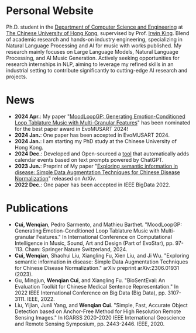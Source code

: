 
# Personal Website

Ph.D. student in the [Department of Computer Science and Engineering](https://www.cse.cuhk.edu.hk/) at [The Chinese University of Hong Kong](https://www.cuhk.edu.hk/), supervised by Prof. [Irwin King](https://www.cse.cuhk.edu.hk/irwin.king/home). Blend of academic research and hands-on industry engineering, specializing in Natural Language Processing and AI for music with works published. My research mainly focuses on Large Language Models, Natural Language Processing, and AI Music Generation. Actively seeking opportunities for research internships in NLP, aiming to leverage my refined skills in an industrial setting to contribute significantly to cutting-edge AI research and projects.

News
======
- **2024 Apr.**: My paper "[MoodLoopGP: Generating Emotion-Conditioned Loop Tablature Music with Multi-Granular Features](https://arxiv.org/abs/2401.12656)" has been nominated for the best paper award in EvoMUSART 2024!
- **2024 Jan.**: One paper has been accepted in EvoMUSART 2024.
- **2024 Jan.**: I am starting my PhD study at the Chinese University of Hong Kong.
- **2024 Dec.**: Developed and Open-sourced a [tool](https://github.com/dreamtheater123/calendar_gpt) that automatically adds calendar events based on text prompts powered by ChatGPT.
- **2023 Jun.**: Preprint of My paper "[Exploring semantic information in disease: Simple Data Augmentation Techniques for Chinese Disease Normalization](https://arxiv.org/abs/2306.01931)" released on ArXiv.
- **2022 Dec.**: One paper has been accepted in IEEE BigData 2022.

Publications
======
- **Cui, Wenqian**, Pedro Sarmento, and Mathieu Barthet. "MoodLoopGP: Generating Emotion-Conditioned Loop Tablature Music with Multi-granular Features." In International Conference on Computational Intelligence in Music, Sound, Art and Design (Part of EvoStar), pp. 97-113. Cham: Springer Nature Switzerland, 2024.
- **Cui, Wenqian**, Shaohui Liu, Xiangling Fu, Xien Liu, and Ji Wu. "Exploring semantic information in disease: Simple Data Augmentation Techniques for Chinese Disease Normalization." arXiv preprint arXiv:2306.01931 (2023).
- Gu, Mingjun, **Wenqian Cui**, and Xiangling Fu. "BioSentEval: An Evaluation Toolkit for Chinese Medical Sentence Representation." In 2022 IEEE International Conference on Big Data (Big Data), pp. 3107-3111. IEEE, 2022.
- Liu, Yijian, Junli Yang, and **Wenqian Cui**. "Simple, Fast, Accurate Object Detection based on Anchor-Free Method for High Resolution Remote Sensing Images." In IGARSS 2020-2020 IEEE International Geoscience and Remote Sensing Symposium, pp. 2443-2446. IEEE, 2020.

